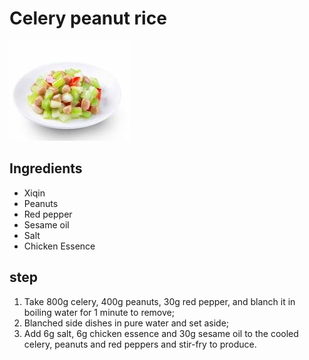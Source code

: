 # Celery peanut rice

![西芹花生米](/images/西芹花生米.jpg)

## Ingredients

- Xiqin
- Peanuts
- Red pepper
- Sesame oil
- Salt
- Chicken Essence

## step

1. Take 800g celery, 400g peanuts, 30g red pepper, and blanch it in boiling water for 1 minute to remove;
2. Blanched side dishes in pure water and set aside;
3. Add 6g salt, 6g chicken essence and 30g sesame oil to the cooled celery, peanuts and red peppers and stir-fry to produce.

